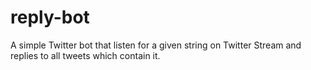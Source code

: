 # reply-bot
A simple Twitter bot that listen for a given string on Twitter Stream and replies to all tweets which contain it.
